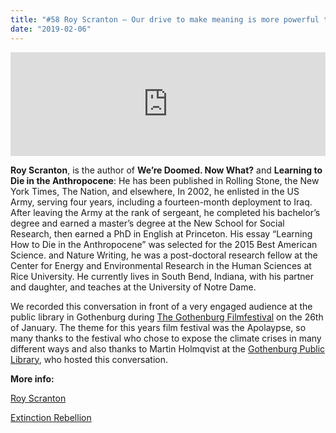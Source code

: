 ```yaml
---
title: "#58 Roy Scranton – Our drive to make meaning is more powerful than oil"
date: "2019-02-06"
---
```


<iframe src="https://w.soundcloud.com/player/?url=https%3A//api.soundcloud.com/tracks/571088634&amp;color=%23ff5500&amp;auto_play=false&amp;hide_related=false&amp;show_comments=true&amp;show_user=true&amp;show_reposts=false&amp;show_teaser=true" width="100%" height="166" frameborder="no" scrolling="no"></iframe>

**Roy Scranton**, is the author of **We’re Doomed. Now What?** and **Learning to Die in the Anthropocene**: He has been published in Rolling Stone, the New York Times, The Nation, and elsewhere, In 2002, he enlisted in the US Army, serving four years, including a fourteen-month deployment to Iraq. After leaving the Army at the rank of sergeant, he completed his bachelor’s degree and earned a master’s degree at the New School for Social Research, then earned a PhD in English at Princeton. His essay “Learning How to Die in the Anthropocene” was selected for the 2015 Best American Science. and Nature Writing, he was a post-doctoral research fellow at the Center for Energy and Environmental Research in the Human Sciences at Rice University. He currently lives in South Bend, Indiana, with his partner and daughter, and teaches at the University of Notre Dame.

We recorded this conversation in front of a very engaged audience at the public library in Gothenburg during [The Gothenburg Filmfestival](https://goteborgfilmfestival.se/) on the 26th of January. The theme for this years film festival was the Apolaypse, so many thanks to the festival who chose to expose the climate crises in many different ways and also thanks to Martin Holmqvist at the [Gothenburg Public Library](https://www.stadsbiblioteket.nu/), who hosted this conversation.

**More info:**

[Roy Scranton](http://royscranton.com/)

[Extinction Rebellion](https://rebellion.earth/)
